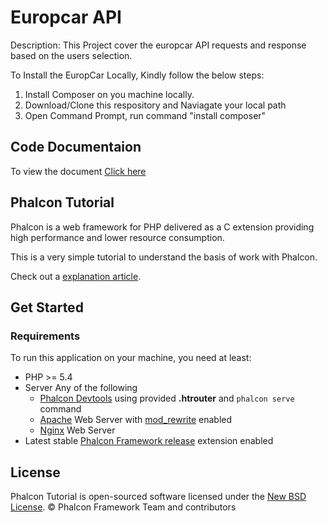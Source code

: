﻿# Europcar API
  
<bold>Description:</bold>
This Project cover the europcar API requests and response based on the users selection.


To Install the EuropCar Locally, Kindly follow the below steps:
1. Install Composer on you machine locally.
2. Download/Clone this respository and Naviagate your local path
3. Open Command Prompt, run command "install composer"

## Code Documentaion
To view the document <a href="https://htmlpreview.github.io/?https://raw.githubusercontent.com/Travelvethara/EuropCar/master/docs/classes/IndexController.html">Click here</a>



## Phalcon Tutorial

Phalcon is a web framework for PHP delivered as a C extension providing high
performance and lower resource consumption.

This is a very simple tutorial to understand the basis of work with Phalcon.

Check out a [explanation article][1].

## Get Started

### Requirements

To run this application on your machine, you need at least:

* PHP >= 5.4
* Server Any of the following
    * [Phalcon Devtools][7] using provided **.htrouter** and `phalcon serve` command
    * [Apache][2] Web Server with [mod_rewrite][3] enabled
    * [Nginx][4] Web Server
* Latest stable [Phalcon Framework release][5] extension enabled

## License

Phalcon Tutorial is open-sourced software licensed under the [New BSD License][6]. © Phalcon Framework Team and contributors

[1]: https://docs.phalconphp.com/en/latest/tutorial-base
[2]: http://httpd.apache.org/
[3]: http://httpd.apache.org/docs/current/mod/mod_rewrite.html
[4]: http://nginx.org/
[5]: https://github.com/phalcon/cphalcon/releases
[6]: https://github.com/phalcon/tutorial/blob/master/docs/LICENSE.md
[7]: https://github.com/phalcon/phalcon-devtools
